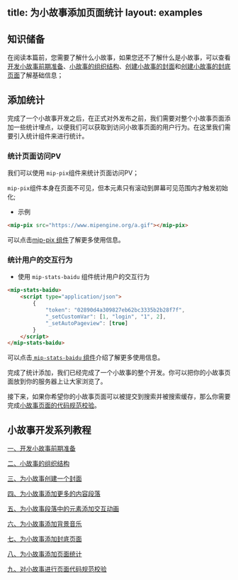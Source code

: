 title: 为小故事添加页面统计
layout: examples
---

## 知识储备

在阅读本篇前，您需要了解什么小故事，如果您还不了解什么是小故事，可以查看[开发小故事前期准备](https://www.mipengine.org/doc/story/add-story-before.html)、[小故事的组织结构](https://www.mipengine.org/doc/story/story-organization-structure.html)、[创建小故事的封面](https://www.mipengine.org/doc/story/add-stroy-cover.html)和[创建小故事的封底页面](https://www.mipengine.org/doc/story/add-stroy-end.html)了解基础信息；

## 添加统计

​	完成了一个小故事开发之后，在正式对外发布之前，我们需要对整个小故事页面添加一些统计埋点，以便我们可以获取到访问小故事页面的用户行为。在这里我们需要引入统计组件来进行统计。

### 统计页面访问PV

我们可以使用 `mip-pix`组件来统计页面访问PV；

`mip-pix`组件本身在页面不可见，但本元素只有滚动到屏幕可见范围内才触发初始化;

- 示例

```html
<mip-pix src="https://www.mipengine.org/a.gif"></mip-pix>
```

可以点击[mip-pix 组件](https://www.mipengine.org/examples/mip/mip-pix.html)了解更多使用信息。

### 统计用户的交互行为

- 使用 `mip-stats-baidu` 组件统计用户的交互行为

```html
<mip-stats-baidu>
    <script type="application/json">
        {
            "token": "02890d4a309827eb62bc3335b2b28f7f",
            "_setCustomVar": [1, "login", "1", 2],
            "_setAutoPageview": [true]
        }
    </script>
</mip-stats-baidu>
```

可以点击[ `mip-stats-baidu` 组件](https://www.mipengine.org/examples/mip-extensions/mip-stats-baidu.html)介绍了解更多使用信息。

完成了统计添加，我们已经完成了一个小故事的整个开发。你可以把你的小故事页面放到你的服务器上让大家浏览了。

接下来，如果你希望你的小故事页面可以被提交到搜索并被搜索缓存，那么你需要完成[小故事页面的代码规范校验](https://www.mipengine.org/doc/story/add-story-validate.html)。


## 小故事开发系列教程

[一、开发小故事前期准备](https://www.mipengine.org/doc/story/add-story-before.html)

[二、小故事的组织结构](https://www.mipengine.org/doc/story/story-organization-structure.html)

[三、为小故事创建一个封面](https://www.mipengine.org/doc/story/add-story-cover.html)

[四、为小故事添加更多的内容段落](https://www.mipengine.org/doc/story/add-story-section.html)

[五、为小故事段落中的元素添加交互动画](https://www.mipengine.org/doc/story/add-story-animation.html)

[六、为小故事添加背景音乐](https://www.mipengine.org/doc/story/add-story-music.html)

[七、为小故事添加封底页面](https://www.mipengine.org/doc/story/add-story-end.html)

[八、为小故事添加页面统计](https://www.mipengine.org/doc/story/add-story-pix.html)

[九、对小故事进行页面代码规范校验](https://www.mipengine.org/doc/story/add-story-validate.html)